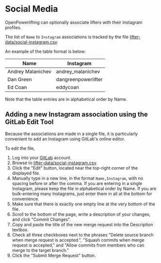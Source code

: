 # Social Media 

OpenPowerlifting can optionally associate lifters with their Instagram profiles.

The list of `Name` to `Instagram` associations is tracked by the file [lifter-data/social-instagram.csv](https://gitlab.com/openpowerlifting/opl-datablob/master/lifter-data/social-instagram.csv).

An example of the table format is below:

| Name              | Instagram           |
|-------------------|---------------------|
| Andrey Malanichev | andrey\_malanichev  |
| Dan Green         | dangreenpowerlifter |
| Ed Coan           | eddycoan            |

Note that the table entries are in alphabetical order by Name.

## Adding a new Instagram association using the GitLab Edit Tool

Because the associations are made in a single file, it is particularly convenient to add an Instagram using GitLab's online editor.

To edit the file,

   1. Log into your [GitLab](https://gitlab.com) account.
   2. Browse to [lifter-data/social-instagram.csv](https://gitlab.com/openpowerlifting/opl-data/blob/master/lifter-data/social-instagram.csv).
   3. Click the "Edit" button, located near the top-right corner of the displayed file.
   4. Manually type in a new line, in the format `Name,Instagram`, with no spacing before or after the comma. If you are entering in a single Instagram, please keep the file in alphabetical order by Name. If you are bulk-entering many Instagrams, just enter them in all at the bottom for convenience.
   5. Make sure that there is exactly one empty line at the very bottom of the file.
   6. Scroll to the bottom of the page, write a description of your changes, and click "Commit Changes".
   7. Copy and paste the title of the new merge request into the Description textbox.
   8. Check all three checkboxes next to the phrases "Delete source branch when merge request is accepted.", "Squash commits when merge request is accepted," and "Allow commits from members who can merge to the target branch."
   9. Click the "Submit Merge Request" button.
